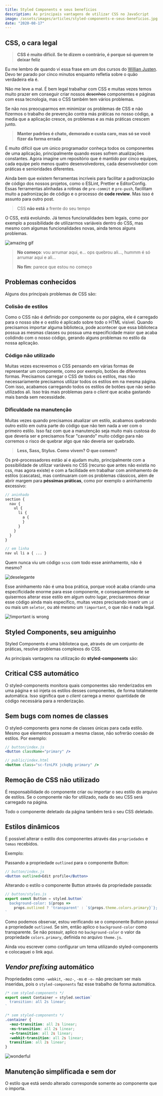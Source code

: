 ```yaml
---
title: Styled Components e seus benefícios
description: As principais vantagens de utilizar CSS no JavaScript
image: /assets/images/articles/styled-components-e-seus-beneficios.jpg
date: "2020-08-17"
---
```



## CSS, o cara legal

> **CSS é muito difícil. Se te dizem o contrário, é porque só querem te deixar feliz**

Eu me lembro de quando vi essa frase em um dos cursos do [Willian Justen](https://twitter.com/Willian_justen). Devo ter parado por cinco minutos enquanto refletia sobre o quão verdadeira ela é.

Não me leve a mal. É bem legal trabalhar com CSS e muitas vezes temos muito prazer em conseguir criar nossos ~~desenhos~~ componentes e páginas com essa tecnologia, mas o CSS também tem vários problemas.

Se não nos preocuparmos em minimizar os problemas de CSS e não fizermos o trabalho de prevenção contra más práticas no nosso código, a media que a aplicação cresce, os problemas e as más práticas crescem junto.

> **Manter padrões é chato, demorado e custa caro, mas só se você fizer da forma errada**

É muito difícil que um único programador conheça todos os componentes de uma aplicação, principalmente quando esses sofrem atualizações constantes. Agora imagine um repositório que é mantido por cinco equipes, cada equipe pelo menos quatro desenvolvedores, cada desenvolvedor com práticas e senioridades diferentes.

Ainda bem que existem ferramentas incríveis para facilitar a padronização de código dos nossos projetos, como o ESLint, Prettier e EditorConfig. Essas ferramentas alinhadas a rotinas de `pre-commit` e `pre-push`, facilitam muito a padronização de código e o processo de **code review**. Mas isso é assunto para outro post.

> CSS **não está** a frente do seu tempo

O CSS, está evoluindo. Já temos funcionalidades bem legais, como por exemplo a possibilidade de utilizarmos variáveis dentro do CSS, mas mesmo com algumas funcionalidades novas, ainda temos alguns problemas.

![amazing gif](https://media.giphy.com/media/13FrpeVH09Zrb2/giphy.gif)

> **No começo**: vou arrumar aqui, e... ops quebrou ali..., hummm é só arrumar aqui e ali...
>
> **No fim**: parece que estou no começo

## Problemas conhecidos

Alguns dos principais problemas de CSS são:

### Colisão de estilos

Como o CSS não é definido por componente ou por página, ele é carregado para o nosso site e o estilo é aplicado sobre todo o HTML visível. Quando precisamos importar alguma biblioteca, pode acontecer que essa biblioteca possua as mesmas classes ou possua uma especificidade maior que acaba colidindo com o nosso código, gerando alguns problemas no estilo da nossa aplicação.

### Código não utilizado

Muitas vezes escrevemos o CSS pensando em várias formas de representar um componente, como por exemplo, botões de diferentes formas. Precisamos carregar o CSS de todos os estilos, mas não necessariamente precisamos utilizar todos os estilos em na mesma página. Com isso, acabamos carregando todos os estilos de botões que não serão utilizados ali. Isso trás mais problemas para o _client_ que acaba gastando mais banda sem necessidade.

### Dificuldade na manutenção

Muitas vezes quando precisamos atualizar um estilo, acabamos quebrando outro estilo em outra parte do código que não tem nada a ver com o primeiro estilo. Isso faz com que a manutenção seja muito mais custosa do que deveria ser e precisamos ficar "cavando" muito código para não corremos o risco de quebrar algo que não deveria ser quebrado.

> **Less, Sass, Stylus. Como vivem? O que comem?**

Os pré-processadores estão aí e ajudam muito, principalmente com a possibilidade de utilizar variáveis no CSS (recurso que antes não existia no css, mas agora existe) e com a facilidade em trabalhar com aninhamento de estilos (cascatas), mas continuaram com os problemas clássicos, além de abrir margem para **péssimas práticas**, como por exemplo o aninhamento excessivo:

```scss
// aninhado
section {
  nav {
    ul {
      li {
        a {
        }
      }
    }
  }
}

// em linha
nav ul li a { ... }
```

Quem nunca viu um código `scss` com todo esse aninhamento, não é mesmo?

![deselegante](https://media.giphy.com/media/dCB56ll26OPsdTg7ou/giphy.gif)

Esse aninhamento não é uma boa prática, porque você acaba criando uma especificidade enorme para esse componente, e consequentemente se quisermos alterar esse estilo em algum outro lugar, precisaremos deixar esse código ainda mais específico, muitas vezes precisando inserir um `id` ou mais um `seletor`, ou até mesmo um `!important`, o que não é nada legal.

![!important is wrong](https://encrypted-tbn0.gstatic.com/images?q=tbn%3AANd9GcQEre0SNjz-tMDNBR7PeGEeqc2B6htOB6-MKA&usqp=CAU)

## Styled Components, seu amiguinho

Styled Components é uma biblioteca que, através de um conjunto de práticas, resolve problemas complexos do CSS.

As principais vantagens na utilização do **styled-components** são:

## Critical CSS automático

O styled-components monitora quais componentes são renderizados em uma página e só injeta os estilos desses componentes, de forma totalmente automática. Isso significa que o _client_ carrega a menor quantidade de código necessária para a renderização.

## Sem bugs com nomes de classes

O styled-components gera nome de classes únicas para cada estilo. Mesmo que elementos possuam a mesma classe, não sofrerão coesão de estilos. Por exemplo:

```jsx
// button/index.js
<Button className="primary" />

// public/index.html
<button class="sc-fznLPX jckqBg primary" />
```

## Remoção de CSS não utilizado

É responsabilidade do componente criar ou importar o seu estilo do arquivo de estilos. Se o componente não for utilizado, nada do seu CSS será carregado na página.

Todo o componente deletado da página também terá o seu CSS deletado.

## Estilos dinâmicos

É possível alterar o estilo dos componentes através das `propriedades` e `temas` recebidos.

Exemplo:

Passando a propriedade `outlined` para o componente Button:

```jsx
// button/index.js
<Button outlined>Edit profile</Button>
```

Alterando o estilo o componente Button através da propriedade passada:

```jsx
// button/styles.js
export const Button = styled.button`
  background-color: ${props =>
    props.outlined ? 'transparent' : `${props.theme.colors.primary}`};
`
```

Como podemos observar, estou verificando se o componente Button possui a propriedade `outlined`. Se sim, então aplico o `background-color` como transparente. Se não possuir, aplico no `background-color` o valor da propriedade `colors.primary`, definida no arquivo `theme.js`.

Ainda vou escrever como configurar um tema utilizando styled-components e colocaquei o link aqui.

## *Vendor prefixing* automático

Propriedades como `-webkit`, `-moz-`, `-ms` e `-o-` não precisam ser mais inseridas, pois o `styled-components` faz esse trabalho de forma automática.

```jsx
/* com styled-components */
export const Container = styled.section`
  transition: all 2s linear;
`
```

```css
/* sem styled-components */
.container {
  -moz-transition: all 2s linear;
  -ms-transition: all 2s linear;
  -o-transition: all 2s linear;
  -webkit-transition: all 2s linear;
  transition: all 2s linear;
}
```

![wonderful](https://media.giphy.com/media/dycoeyAvTEkaKgvcWT/giphy.gif)

## Manutenção simplificada e sem dor

O estilo que está sendo alterado corresponde somente ao componente que o importa.
